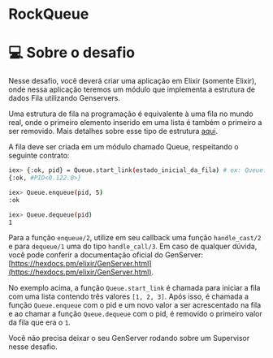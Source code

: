 # RockQueue

# 💻 Sobre o desafio

Nesse desafio, você deverá criar uma aplicação em Elixir (somente Elixir), onde nessa aplicação teremos um módulo que implementa a estrutura de dados Fila utilizando Genservers.

Uma estrutura de fila na programação é equivalente à uma fila no mundo real, onde o primeiro elemento inserido em uma lista é também o primeiro a ser removido. 
Mais detalhes sobre esse tipo de estrutura [aqui](https://www.cos.ufrj.br/~rfarias/cos121/filas.html#:~:text=Filas%20%2D%20Queue,e%20remove%2Dse%20do%20in%C3%ADcio).

A fila deve ser criada em um módulo chamado Queue, respeitando o seguinte contrato:

```bash
iex> {:ok, pid} = Queue.start_link(estado_inicial_da_fila) # ex: Queue.start_link([1,2,3])
{:ok, #PID<0.122.0>}

iex> Queue.enqueue(pid, 5)
:ok

iex> Queue.dequeue(pid)
1
```

Para a função `enqueue/2`, utilize em seu callback uma função `handle_cast/2` e para `dequeue/1` uma do tipo `handle_call/3`.
Em caso de qualquer dúvida, você pode conferir a documentação oficial do GenServer: [https://hexdocs.pm/elixir/GenServer.html](https://hexdocs.pm/elixir/GenServer.html).

No exemplo acima, a função `Queue.start_link` é chamada para iniciar a fila com uma lista contendo três valores `[1, 2, 3]`. Após isso, é chamada a função `Queue.enqueue` com o pid e um novo valor a ser acrescentado na fila e ao chamar a função `Queue.dequeue` com o pid, é removido o primeiro valor da fila que era o `1`.

Você não precisa deixar o seu GenServer rodando sobre um Supervisor nesse desafio.